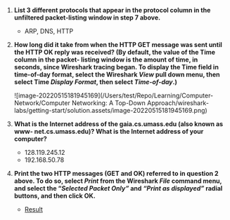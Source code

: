 1. **List 3 different protocols that appear in the protocol column in the unfiltered packet-listing window in step 7 above.**

   - ARP, DNS, HTTP

2. **How long did it take from when the HTTP GET message was sent until the HTTP OK reply was received? (By default, the value of the Time column in the packet- listing window is the amount of time, in seconds, since Wireshark tracing began. To display the Time field in time-of-day format, select the Wireshark *View* pull down menu, then select Time *Display Format*, then select *Time-of-day*.)**

   ![image-20220515181945169](/Users/test/Repo/Learning/Computer-Network/Computer Networking: A Top-Down Approach/wireshark-labs/getting-start/solution.assets/image-20220515181945169.png)

3. **What is the Internet address of the gaia.cs.umass.edu (also known as www- net.cs.umass.edu)? What is the Internet address of your computer?**

   - 128.119.245.12
   - 192.168.50.78

4. **Print the two HTTP messages (GET and OK) referred to in question 2 above. To do so, select *Print* from the Wireshark *File* command menu, and select the “*Selected Packet Only”* and *“Print as displayed”* radial buttons, and then click OK.**

   - [Result](./wireshark_Wi-FiHIKIM1.pcapng.pdf)

   